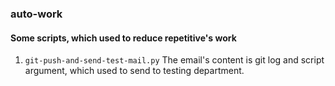 
### auto-work

#### Some scripts, which used to reduce repetitive's work

1. ```git-push-and-send-test-mail.py```
    The email's content is git log and script argument, which used to send to testing department.
